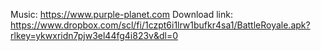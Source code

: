 Music: https://www.purple-planet.com
Download link: https://www.dropbox.com/scl/fi/1czpt6i1lrw1bufkr4sa1/BattleRoyale.apk?rlkey=ykwxridn7pjw3el44fg4i823v&dl=0
